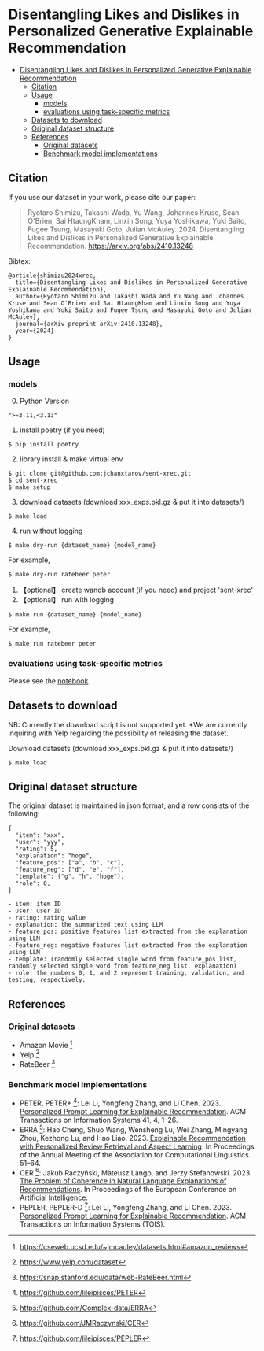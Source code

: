 # Disentangling Likes and Dislikes in Personalized Generative Explainable Recommendation

- [Disentangling Likes and Dislikes in Personalized Generative Explainable Recommendation](#disentangling-likes-and-dislikes-in-personalized-generative-explainable-recommendation)
  - [Citation](#citation)
  - [Usage](#usage)
    - [models](#models)
    - [evaluations using task-specific metrics](#evaluations-using-task-specific-metrics)
  - [Datasets to download](#datasets-to-download)
  - [Original dataset structure](#original-dataset-structure)
  - [References](#references)
    - [Original datasets](#original-datasets)
    - [Benchmark model implementations](#benchmark-model-implementations)


## Citation
If you use our dataset in your work, please cite our paper:

> Ryotaro Shimizu, Takashi Wada, Yu Wang, Johannes Kruse, Sean O'Brien, Sai HtaungKham, Linxin Song, Yuya Yoshikawa, Yuki Saito, Fugee Tsung, Masayuki Goto, Julian McAuley. 2024. Disentangling Likes and Dislikes in Personalized Generative Explainable Recommendation. https://arxiv.org/abs/2410.13248

Bibtex:
```
@article{shimizu2024xrec,
  title={Disentangling Likes and Dislikes in Personalized Generative Explainable Recommendation},
  author={Ryotaro Shimizu and Takashi Wada and Yu Wang and Johannes Kruse and Sean O'Brien and Sai HtaungKham and Linxin Song and Yuya Yoshikawa and Yuki Saito and Fugee Tsung and Masayuki Goto and Julian McAuley},
  journal={arXiv preprint arXiv:2410.13248},
  year={2024}
}
```

## Usage

### models
0. Python Version
```
">=3.11,<3.13"
```
1. install poetry (if you need)
```
$ pip install poetry
```
2. library install & make virtual env
```
$ git clone git@github.com:jchanxtarov/sent-xrec.git
$ cd sent-xrec
$ make setup
```
3. download datasets (download xxx_exps.pkl.gz & put it into datasets/)
```
$ make load
```
4. run without logging
```
$ make dry-run {dataset_name} {model_name}
```
For example,
```
$ make dry-run ratebeer peter
```
1. 【optional】 create wandb account (if you need) and project 'sent-xrec'
2. 【optional】 run with logging
```
$ make run {dataset_name} {model_name}
```
For example,
```
$ make run ratebeer peter
```

### evaluations using task-specific metrics

Please see the [notebook](https://github.com/jchanxtarov/sent-xrec/blob/main/src/evals/evaluation.ipynb).

## Datasets to download
NB: Currently the download script is not supported yet.
*We are currently inquiring with Yelp regarding the possibility of releasing the dataset.

Download datasets (download xxx_exps.pkl.gz & put it into datasets/)
```
$ make load
```


## Original dataset structure

The original dataset is maintained in json format, and a row consists of the following:
```
{
  "item": "xxx",
  "user": "yyy",
  "rating": 5,
  "explanation": "hoge",
  "feature_pos": ["a", "b", "c"],
  "feature_neg": ["d", "e", "f"],
  "template": ("g", "h", "hoge"),
  "role": 0,
}
```

```
- item: item ID
- user: user ID
- rating: rating value
- explanation: the summarized text using LLM
- feature_pos: positive features list extracted from the explanation using LLM
- feature_neg: negative features list extracted from the explanation using LLM
- template: (randomly selected single word from feature_pos list, randomly selected single word from feature_neg list, explanation)
- role: the numbers 0, 1, and 2 represent training, validation, and testing, respectively.
```


## References

### Original datasets

- Amazon Movie [^1]
- Yelp [^2]
- RateBeer [^3]
  
[^1]: https://cseweb.ucsd.edu/~jmcauley/datasets.html#amazon_reviews
[^2]: https://www.yelp.com/dataset
[^3]: https://snap.stanford.edu/data/web-RateBeer.html


### Benchmark model implementations

- PETER, PETER+ [^4]: Lei Li, Yongfeng Zhang, and Li Chen. 2023. [Personalized Prompt Learning for Explainable Recommendation](https://dl.acm.org/doi/10.1145/3580488). ACM Transactions on Information Systems 41, 4, 1–26.
- ERRA [^5]: Hao Cheng, Shuo Wang, Wensheng Lu, Wei Zhang, Mingyang Zhou, Kezhong Lu, and Hao Liao. 2023. [Explainable Recommendation with Personalized Review Retrieval and Aspect Learning](https://aclanthology.org/2023.acl-long.4.pdf). In Proceedings of the Annual Meeting of the Association for Computational Linguistics. 51–64.
- CER [^6]: Jakub Raczyński, Mateusz Lango, and Jerzy Stefanowski. 2023. [The Problem of Coherence in Natural Language Explanations of Recommendations](https://arxiv.org/abs/2312.11356). In Proceedings of the European Conference on Artificial Intelligence.
- PEPLER, PEPLER-D [^7]: Lei Li, Yongfeng Zhang, and Li Chen. 2023. [Personalized Prompt Learning for Explainable Recommendation](https://dl.acm.org/doi/10.1145/3580488). ACM Transactions on Information Systems (TOIS).

[^4]: https://github.com/lileipisces/PETER
[^5]: https://github.com/Complex-data/ERRA
[^6]: https://github.com/JMRaczynski/CER
[^7]: https://github.com/lileipisces/PEPLER